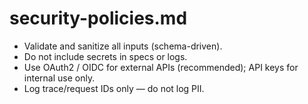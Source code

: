 # security-policies.md

- Validate and sanitize all inputs (schema-driven).
- Do not include secrets in specs or logs.
- Use OAuth2 / OIDC for external APIs (recommended); API keys for internal use only.
- Log trace/request IDs only — do not log PII.
